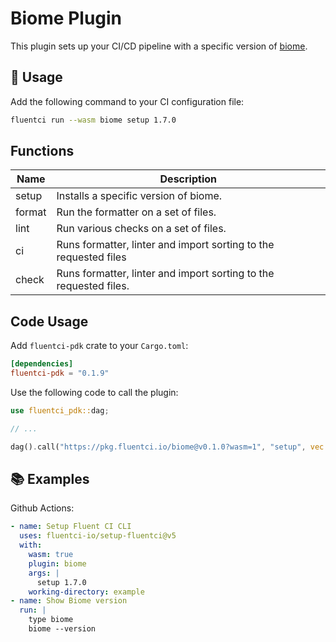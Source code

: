 # Biome Plugin

This plugin sets up your CI/CD pipeline with a specific version of [biome](https://biomejs.dev/).

## 🚀 Usage

Add the following command to your CI configuration file:

```bash
fluentci run --wasm biome setup 1.7.0
```

## Functions

| Name   | Description                                                       |
| ------ | ----------------------------------------------------------------- |
| setup  | Installs a specific version of biome.                             |
| format | Run the formatter on a set of files.                              |
| lint   | Run various checks on a set of files.                             |
| ci     | Runs formatter, linter and import sorting to the requested files  |
| check  | Runs formatter, linter and import sorting to the requested files. |

## Code Usage

Add `fluentci-pdk` crate to your `Cargo.toml`:

```toml
[dependencies]
fluentci-pdk = "0.1.9"
```

Use the following code to call the plugin:

```rust
use fluentci_pdk::dag;

// ...

dag().call("https://pkg.fluentci.io/biome@v0.1.0?wasm=1", "setup", vec!["latest"])?;
```

## 📚 Examples

Github Actions:

```yaml
- name: Setup Fluent CI CLI
  uses: fluentci-io/setup-fluentci@v5
  with:
    wasm: true
    plugin: biome
    args: |
      setup 1.7.0
    working-directory: example
- name: Show Biome version
  run: |
    type biome
    biome --version
```
